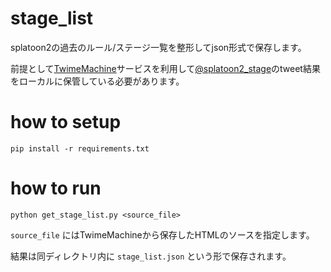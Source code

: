 stage_list
====

splatoon2の過去のルール/ステージ一覧を整形してjson形式で保存します。

前提として[TwimeMachine](http://www.twimemachine.com/)サービスを利用して[@splatoon2_stage](https://twitter.com/splatoon2_stage)のtweet結果をローカルに保管している必要があります。

# how to setup

```
pip install -r requirements.txt
```

# how to run

```
python get_stage_list.py <source_file>
```

`source_file` にはTwimeMachineから保存したHTMLのソースを指定します。

結果は同ディレクトリ内に `stage_list.json` という形で保存されます。
